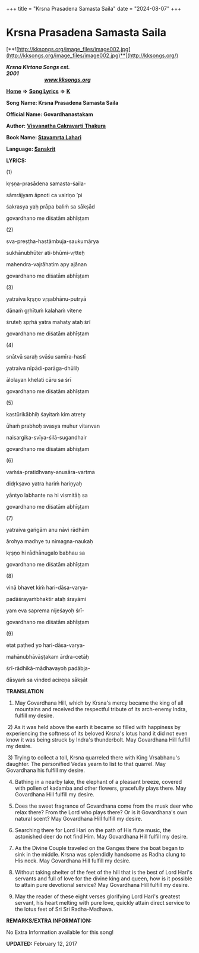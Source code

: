 +++
title = "Krsna Prasadena Samasta Saila"
date = "2024-08-07"
+++

# Krsna Prasadena Samasta Saila
[**![http://kksongs.org/image_files/image002.jpg](http://kksongs.org/image_files/image002.jpg)**](http://kksongs.org/)

**_Krsna Kirtana Songs est. 2001_**                                                                                                                                                 **_www.kksongs.org_**

**[Home](http://kksongs.org/)** **⇒** **[Song Lyrics](http://kksongs.org/lyrics.html)** **⇒** **[K](http://kksongs.org/songs/song_k.html)**

**Song Name: Krsna Prasadena Samasta Saila**

**Official Name: Govardhanastakam**

**Author:** [**Visvanatha Cakravarti Thakura**](http://kksongs.org/authors/list/vct.html)

**Book Name: [Stavamrta Lahari](http://kksongs.org/authors/literature/stavamrta_lahari.html)**

**Language: [Sanskrit](http://kksongs.org/language/list/sanskrit.html)**

**LYRICS:**

(1)

kṛṣṇa-prasādena samasta-śaila-

sāmrājyam āpnoti ca vairiṇo ’pi

śakrasya yaḥ prāpa baliḿ sa sākṣād

govardhano me diśatām abhīṣṭam

(2)

sva-preṣṭha-hastāmbuja-saukumārya

sukhānubhūter ati-bhūmi-vṛtteḥ

mahendra-vajrāhatim apy ajānan

govardhano me diśatām abhīṣṭam

(3)

yatraiva kṛṣṇo vṛṣabhānu-putryā

dānaḿ gṛhītuḿ kalahaḿ vitene

śruteḥ spṛhā yatra mahaty ataḥ śrī

govardhano me diśatām abhīṣṭam

(4)

snātvā saraḥ svāśu samīra-hastī

yatraiva nīpādi-parāga-dhūliḥ

ālolayan khelati cāru sa śrī

govardhano me diśatām abhīṣṭam

(5)

kastūrikābhiḥ śayitaḿ kim atrety

ūhaḿ prabhoḥ svasya muhur vitanvan

naisargika-svīya-śilā-sugandhair

govardhano me diśatām abhīṣṭam

(6)

vaḿśa-pratidhvany-anusāra-vartma

didṛkṣavo yatra hariḿ hariṇyaḥ

yāntyo labhante na hi vismitāḥ sa

govardhano me diśatām abhīṣṭam

(7)

yatraiva gańgām anu nāvi rādhām

ārohya madhye tu nimagna-naukaḥ

kṛṣṇo hi rādhānugalo babhau sa

govardhano me diśatām abhīṣṭam

(8)

vinā bhavet kiḿ hari-dāsa-varya-

padāśrayaḿbhaktir ataḥ śrayāmi

yam eva saprema nijeśayoḥ śrī-

govardhano me diśatām abhīṣṭam

(9)

etat paṭhed yo hari-dāsa-varya-

mahānubhāvāṣṭakam ārdra-cetāḥ

śrī-rādhikā-mādhavayoḥ padābja-

dāsyaḿ sa vinded acireṇa sākṣāt

**TRANSLATION**

1) May Govardhana Hill, which by Krsna's mercy became the king of all mountains and received the respectful tribute of its arch-enemy Indra, fulfill my desire.

 2) As it was held above the earth it became so filled with happiness by experiencing the softness of its beloved Krsna's lotus hand it did not even know it was being struck by Indra's thunderbolt. May Govardhana Hill fulfill my desire.

 3) Trying to collect a toll, Krsna quarreled there with King Vrsabhanu's daughter. The personified Vedas yearn to list to that quarrel. May Govardhana his fulfill my desire.

4) Bathing in a nearby lake, the elephant of a pleasant breeze, covered with pollen of kadamba and other flowers, gracefully plays there. May Govardhana Hill fulfill my desire.

5) Does the sweet fragrance of Govardhana come from the musk deer who relax there? From the Lord who plays there? Or is it Govardhana's own natural scent? May Govardhana Hill fulfill my desire.

6) Searching there for Lord Hari on the path of His flute music, the astonished deer do not find Him. May Govardhana Hill fulfill my desire.

7) As the Divine Couple traveled on the Ganges there the boat began to sink in the middle. Krsna was splendidly handsome as Radha clung to His neck. May Govardhana Hill fulfill my desire.

8) Without taking shelter of the feet of the hill that is the best of Lord Hari's servants and full of love for the divine king and queen, how is it possible to attain pure devotional service? May Govardhana Hill fulfill my desire.

9) May the reader of these eight verses glorifying Lord Hari's greatest servant, his heart melting with pure love, quickly attain direct service to the lotus feet of Sri Sri Radha-Madhava. 

**REMARKS/EXTRA INFORMATION:**

No Extra Information available for this song!

**UPDATED:** February 12, 2017